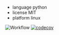 - language python
- license MIT
- platform linux

![Workflow](https://github.com/TheFatBlue/ABeautifulRepo-test/actions/workflows/python-app.yml/badge.svg)
[![codecov](https://codecov.io/gh/TheFatBlue/ABeautifulRepo-test/branch/main/graph/badge.svg)](https://codecov.io/gh/yourusername/yourrepo)
